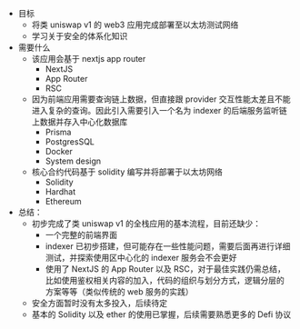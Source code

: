 - 目标
	- 将类 uniswap v1 的 web3 应用完成部署至以太坊测试网络
	- 学习关于安全的体系化知识
- 需要什么
	- 该应用会基于 nextjs app router
		- NextJS
		- App Router
		- RSC
	- 因为前端应用需要查询链上数据，但直接跟 provider 交互性能太差且不能进入复杂的查询。因此引入需要引入一个名为 indexer 的后端服务监听链上数据并存入中心化数据库
		- Prisma
		- PostgresSQL
		- Docker
		- System design
	- 核心合约代码基于 solidity 编写并将部署于以太坊网络
		- Solidity
		- Hardhat
		- Ethereum
- 总结：
	- 初步完成了类 uniswap v1 的全栈应用的基本流程，目前还缺少：
		- 一个完整的前端界面
		- indexer 已初步搭建，但可能存在一些性能问题，需要后面再进行详细测试，并探索使用区中心化的 indexer 服务会不会更好
		- 使用了 NextJS 的 App Router 以及 RSC，对于最佳实践仍需总结，比如使用鉴权相关内容的加入，代码的组织与划分方式，逻辑分层的方案等等（类似传统的 web 服务的实践）
	- 安全方面暂时没有太多投入，后续待定
	- 基本的 Solidity 以及 ether 的使用已掌握，后续需要熟悉更多的 Defi 协议
